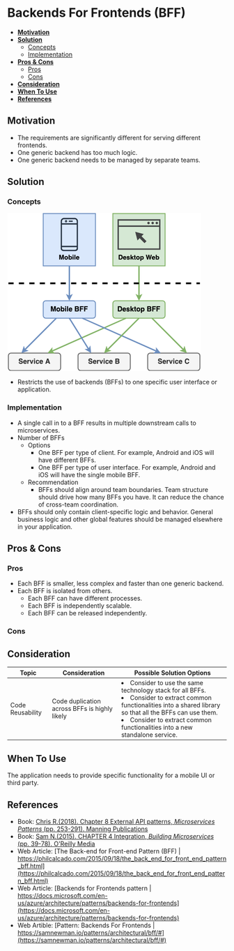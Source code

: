 # Backends For Frontends (BFF)

- [**Motivation**](#motivation)
- [**Solution**](#solution)
   - [Concepts](#concepts)
   - [Implementation](#implementation)
- [**Pros & Cons**](#pros--cons)
   - [Pros](#pros)
   - [Cons](#cons)
- [**Consideration**](#consideration)
- [**When To Use**](#when-to-use)
- [**References**](#references)

## Motivation
- The requirements are significantly different for serving different frontends.
- One generic backend has too much logic.
- One generic backend needs to be managed by separate teams.

## Solution
### Concepts
![](../../diagrams/png/backends_for_frontends_large.png)
- Restricts the use of backends (BFFs) to one specific user interface or application.

### Implementation
- A single call in to a BFF results in multiple downstream calls to microservices.
- Number of BFFs
   - Options
      - One BFF per type of client. For example, Android and iOS will have different BFFs.
      - One BFF per type of user interface. For example, Android and iOS will have the single mobile BFF.
   - Recommendation
      - BFFs should align around team boundaries. Team structure should drive how many BFFs you have. It can reduce the chance of cross-team coordination.
- BFFs should only contain client-specific logic and behavior. General business logic and other global features should be managed elsewhere in your application.

## Pros & Cons
### Pros
- Each BFF is smaller, less complex and faster than one generic backend.
- Each BFF is isolated from others.
   - Each BFF can have different processes.
   - Each BFF is independently scalable.
   - Each BFF can be released independently.

### Cons

## Consideration
| Topic | Consideration | Possible Solution Options |
|----|-----|-----|
| Code Reusability | Code duplication across BFFs is highly likely | <li>Consider to use the same technology stack for all BFFs. <li>Consider to extract common functionalities into a shared library so that all the BFFs can use them.<li>Consider to extract common functionalities into a new standalone service. |

## When To Use
The application needs to provide specific functionality for a mobile UI or third party.

## References
- Book: [Chris R.(2018). Chapter 8 External API patterns, *Microservices Patterns* (pp. 253-291). Manning Publications](https://www.manning.com/books/microservices-patterns)
- Book: [Sam N.(2015). CHAPTER 4 Integration, *Building Microservices* (pp. 39-78). O'Reilly Media](http://shop.oreilly.com/product/0636920033158.do)
- Web Article: [The Back-end for Front-end Pattern (BFF) | https://philcalcado.com/2015/09/18/the_back_end_for_front_end_pattern_bff.html](https://philcalcado.com/2015/09/18/the_back_end_for_front_end_pattern_bff.html)
- Web Article: [Backends for Frontends pattern | https://docs.microsoft.com/en-us/azure/architecture/patterns/backends-for-frontends](https://docs.microsoft.com/en-us/azure/architecture/patterns/backends-for-frontends)
- Web Artible: [Pattern: Backends For Frontends | https://samnewman.io/patterns/architectural/bff/#](https://samnewman.io/patterns/architectural/bff/#)
